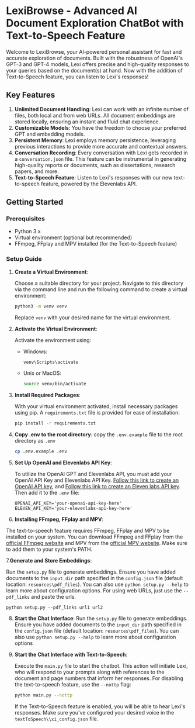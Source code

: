 # LexiBrowse - Advanced AI Document Exploration ChatBot with Text-to-Speech Feature

Welcome to LexiBrowse, your AI-powered personal assistant for fast and accurate exploration of documents. Built with the robustness of OpenAI's GPT-3 and GPT-4 models, Lexi offers precise and high-quality responses to your queries based on the document(s) at hand. Now with the addition of Text-to-Speech feature, you can listen to Lexi's responses!

## Key Features

1. **Unlimited Document Handling**: Lexi can work with an infinite number of files, both local and from web URLs. All document embeddings are stored locally, ensuring an instant and fluid chat experience.
2. **Customizable Models**: You have the freedom to choose your preferred GPT and embedding models.
3. **Persistent Memory**: Lexi employs memory persistence, leveraging previous interactions to provide more accurate and contextual answers.
4. **Conversation Recording**: Every conversation with Lexi gets recorded in a `conversation.json` file. This feature can be instrumental in generating high-quality reports or documents, such as dissertations, research papers, and more.
5. **Text-to-Speech Feature**: Listen to Lexi's responses with our new text-to-speech feature, powered by the Elevenlabs API.

## Getting Started

### Prerequisites

- Python 3.x
- Virtual environment (optional but recommended)
- FFmpeg, FFplay and MPV installed (for the Text-to-Speech feature)

### Setup Guide

1. **Create a Virtual Environment**:

   Choose a suitable directory for your project. Navigate to this directory via the command line and run the following command to create a virtual environment:

   ```bash
   python3 -m venv venv
   ```

   Replace `venv` with your desired name for the virtual environment.
2. **Activate the Virtual Environment**:

   Activate the environment using:

   - Windows:

     ```bash
     venv\Scripts\activate
     ```
   - Unix or MacOS:

     ```bash
     source venv/bin/activate
     ```
3. **Install Required Packages**:

   With your virtual environment activated, install necessary packages using pip. A `requirements.txt` file is provided for ease of installation:

   ```bash
   pip install -r requirements.txt
   ```
4. **Copy .env to the root directory**: copy the `.env.example` file to the root directory as `.env`
   ```bash
   cp .env.example .env
   ```

5. **Set Up OpenAI and Elevenlabs API Key**:

   To utilize the OpenAI GPT and Elevenlabs API, you must add your OpenAI API Key and Elevenlabs API Key. [Follow this link to create an OpenAI API key](https://platform.openai.com/account/api-keys), and [Follow this link to create an Eleven labs API key](https://beta.elevenlabs.io/). Then add it to the `.env` file:

   ```env
   OPENAI_API_KEY='your-openai-api-key-here'
   ELEVEN_API_KEY='your-elevenlabs-api-key-here'
   ```
6. **Installing FFmpeg, FFplay and MPV**:

The text-to-speech feature requires FFmpeg, FFplay and MPV to be installed on your system. You can download FFmpeg and FFplay from the [official FFmpeg website](https://ffmpeg.org/download.html) and MPV from the [official MPV website](https://mpv.io/installation/). Make sure to add them to your system's PATH.

7.**Generate and Store Embeddings**:

   Run the `setup.py` file to generate embeddings. Ensure you have added documents to the `input_dir` path specified in the `config.json` file (default location: `resources\pdf_files`). You can also use `python setup.py --help` to learn more about configuration options. For using web URLs, just use the `--pdf_links` and paste the urls.

   ```
   python setup.py --pdf_links url1 url2
   ```

8. **Start the Chat Interface**:
   Run the `setup.py` file to generate embeddings. Ensure you have added documents to the `input_dir` path specified in the `config.json` file (default location: `resources\pdf_files`). You can also use `python setup.py --help` to learn more about configuration options
   
9. **Start the Chat Interface with Text-to-Speech**:

   Execute the `main.py` file to start the chatbot. This action will initiate Lexi, who will respond to your prompts along with references to the document and page numbers that inform her responses. For disabling the text-to-speech feature, use the `--nottp` flag:

   ```bash
   python main.py --nottp
   ```
   If the Text-to-Speech feature is enabled, you will be able to hear Lexi's responses. Make sure you've configured your desired voice in the `textToSpeech\\xi_config.json` file.
